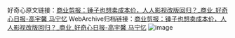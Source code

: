 好奇心原文链接：[商业剪报：锤子也想卖成本价，人人影视改版回归？_商业_好奇心日报-高宇馨 马宁忆](https://www.qdaily.com/articles/5351.html)
WebArchive归档链接：[商业剪报：锤子也想卖成本价，人人影视改版回归？_商业_好奇心日报-高宇馨 马宁忆](http://web.archive.org/web/20190623164558/https://www.qdaily.com/articles/5351.html)
![image](http://ww3.sinaimg.cn/large/007d5XDply1g3wh0youc9j30u05iunpd)